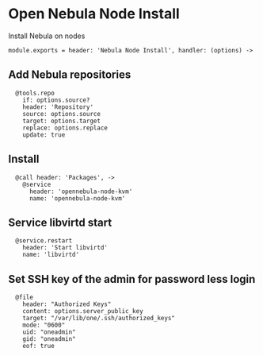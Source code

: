 
# Open Nebula Node Install

Install Nebula on nodes

    module.exports = header: 'Nebula Node Install', handler: (options) ->

## Add Nebula repositories

      @tools.repo
        if: options.source?
        header: 'Repository'
        source: options.source
        target: options.target
        replace: options.replace
        update: true

## Install

      @call header: 'Packages', ->
        @service
          header: 'opennebula-node-kvm'
          name: 'opennebula-node-kvm'

## Service libvirtd start

      @service.restart
        header: 'Start libvirtd'
        name: 'libvirtd'

## Set SSH key of the admin for password less login

      @file
        header: "Authorized Keys"
        content: options.server_public_key
        target: "/var/lib/one/.ssh/authorized_keys"
        mode: "0600"
        uid: "oneadmin"
        gid: "oneadmin"
        eof: true
